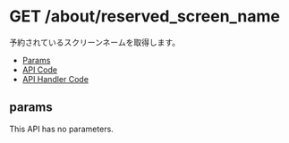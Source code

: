 # GET /about/reserved_screen_name

予約されているスクリーンネームを取得します。

- [Params](#params)
- [API Code](/src/endpoints/about/reserved_screen_name.js)
- [API Handler Code](/src/handlers/web/about/reserved_screen_name.js)

## params

This API has no parameters.